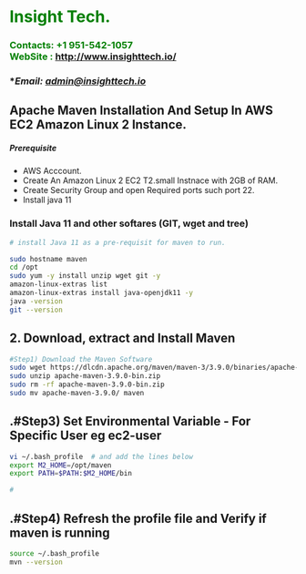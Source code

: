 #  **<span style="color:green">Insight Tech.</span>**
### **<span style="color:green">Contacts: +1 951-542-1057<br> WebSite : <http://www.insighttech.io/></span>**
### **Email: admin@insighttech.io*



## Apache Maven Installation And Setup In AWS EC2 Amazon Linux 2 Instance.
##### Prerequisite
+ AWS Acccount.
+ Create An Amazon Linux 2 EC2 T2.small Instnace with 2GB of RAM.
+ Create Security Group and open Required ports such port 22.
+ Install java 11

### Install Java 11  and other softares (GIT, wget and tree)

``` sh
# install Java 11 as a pre-requisit for maven to run.

sudo hostname maven
cd /opt
sudo yum -y install unzip wget git -y
amazon-linux-extras list
amazon-linux-extras install java-openjdk11 -y
java -version
git --version
```

## 2. Download, extract and Install Maven
``` sh
#Step1) Download the Maven Software
sudo wget https://dlcdn.apache.org/maven/maven-3/3.9.0/binaries/apache-maven-3.9.0-bin.zip
sudo unzip apache-maven-3.9.0-bin.zip
sudo rm -rf apache-maven-3.9.0-bin.zip
sudo mv apache-maven-3.9.0/ maven
```
## .#Step3) Set Environmental Variable  - For Specific User eg ec2-user
``` sh
vi ~/.bash_profile  # and add the lines below
export M2_HOME=/opt/maven
export PATH=$PATH:$M2_HOME/bin

#
```
## .#Step4) Refresh the profile file and Verify if maven is running
```sh
source ~/.bash_profile
mvn --version
```

